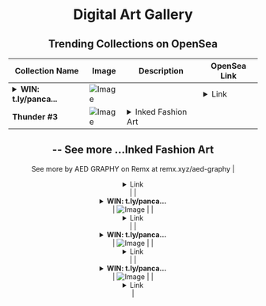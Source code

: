 <div align="center">

# Digital Art Gallery

## Trending Collections on OpenSea

| Collection Name                       | Image                                                                                     | Description                       | OpenSea Link                                                                                          |
|---------------------------------------|-------------------------------------------------------------------------------------------|-----------------------------------|--------------------------------------------------------------------------------------------------------|
| **<details><summary>WIN: t.ly/panca...</summary>WIN: t.ly/pancakeswap.finance</details>** | ![Image](https://i.seadn.io/s/raw/files/0a1c6d231b66f9975e3d0e32de0b6917.png?w=500&auto=format?w=200&auto=format) |  | <details><summary>Link</summary>[WIN: t.ly/pancakeswap.finance](https://opensea.io/collection/win-t-ly-pancakeswap-finance-2261)</details> |
| **Thunder #3** | ![Image](https://i.seadn.io/s/raw/files/8ddd53747f79977353ce9314771a9cb5.jpg?w=500&auto=format?w=200&auto=format) | <details><summary>Inked Fashion Art
--
See more ...</summary>Inked Fashion Art
--
See more by AED GRAPHY on Remx at remx.xyz/aed-graphy</details> | <details><summary>Link</summary>[Thunder #3](https://opensea.io/collection/thunder-3-1)</details> |
| **<details><summary>WIN: t.ly/panca...</summary>WIN: t.ly/pancakeswap.finance</details>** | ![Image](https://i.seadn.io/s/raw/files/0a1c6d231b66f9975e3d0e32de0b6917.png?w=500&auto=format?w=200&auto=format) |  | <details><summary>Link</summary>[WIN: t.ly/pancakeswap.finance](https://opensea.io/collection/win-t-ly-pancakeswap-finance-2260)</details> |
| **<details><summary>WIN: t.ly/panca...</summary>WIN: t.ly/pancakeswap.finance</details>** | ![Image](https://i.seadn.io/s/raw/files/0a1c6d231b66f9975e3d0e32de0b6917.png?w=500&auto=format?w=200&auto=format) |  | <details><summary>Link</summary>[WIN: t.ly/pancakeswap.finance](https://opensea.io/collection/win-t-ly-pancakeswap-finance-2259)</details> |
| **<details><summary>WIN: t.ly/panca...</summary>WIN: t.ly/pancakeswap.finance</details>** | ![Image](https://i.seadn.io/s/raw/files/0a1c6d231b66f9975e3d0e32de0b6917.png?w=500&auto=format?w=200&auto=format) |  | <details><summary>Link</summary>[WIN: t.ly/pancakeswap.finance](https://opensea.io/collection/win-t-ly-pancakeswap-finance-2258)</details> |

</div>